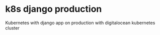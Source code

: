 # k8s django production
Kubernetes with django app on production with digitalocean kubernetes cluster
